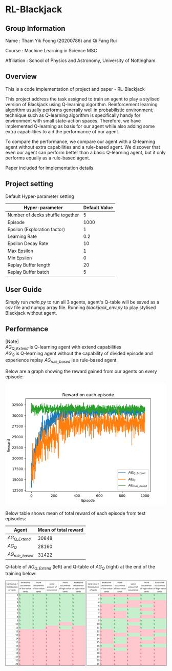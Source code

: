 # RL-Blackjack

## Group Information

Name : Tham Yik Foong (20200786) and Qi Fang Rui

Course : Machine Learning in Science MSC

Affiliation : School of Physics and Astronomy, University of Nottingham.

## Overview

This is a code implementation of project and paper - RL-Blackjack

This project address the task assigned to train an agent to play a stylised version of Blackjack using Q-learning algorithm. Reinforcement learning algorithm usually performs generally well in probabilistic environment; technique such as Q-learning algorithm is specifically handy for environment with small state-action spaces. Therefore, we have implemented Q-learning as basis for our agent while also adding some extra capabilities to aid the performance of our agent. 

To compare the performance, we compare our agent with a Q-learning agent without extra capabilities and a rule-based agent. We discover that even our agent can perform better than a basic Q-learning agent, but it only performs equally as a rule-based agent.

Paper included for implementation details.

## Project setting

Default Hyper-parameter setting

| Hyper-parameter | Default Value |
| --- | --- |
| Number of decks shuffle together | 5 |
| Episode | 1000 |
| Epsilon (Exploration factor) | 1 |
| Learning Rate | 0.2 |
| Epsilon Decay Rate | 10 |
| Max Epsilon | 1 |
| Min Epsilon | 0 |
| Replay Buffer length | 20 |
| Replay Buffer batch | 5 |

## User Guide

Simply run *main.py* to run all 3 agents, agent's Q-table will be saved as a csv file and numpy array file.
Running *blackjack_env.py* to play stylised Blackjack without agent.

## Performance

[Note]  
*AG<sub>Q_Extend</sub>* is Q-learning agent with extend capabilities  
*AG<sub>Q</sub>* is Q-learning agent without the capability of divided episode and experience replay
*AG<sub>rule_based</sub>* is a rule-based agent  

Below are a graph showing the reward gained from our agents on every episode:

<img src="Reward on each episode.png" alt="Reward on each episode">

Below table shows mean of total reward of each episode from test episodes:

| Agent | Mean of total reward |
| --- | --- |
| *AG<sub>Q_Extend</sub>* | 30848 |
| *AG<sub>Q</sub>* | 28160 |
| *AG<sub>rule_based</sub>* | 31422 |

Q-table of *AG<sub>Q_Extend</sub>* (left) and Q-table of *AG<sub>Q</sub>* (right) at the end of the training below:

<img src="q_table_q_extend.PNG" width="250">
<img src="q_table_q.PNG" width="250">
